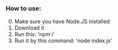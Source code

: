 ### How to use:

0. Make sure you have Node.JS installed
1. Download it
2. Run this: 'npm i'
3. Run it by this command: 'node index.js'
